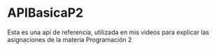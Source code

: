 # APIBasicaP2
Esta es una api de referencia, utilizada en mis videos para explicar las asignaciones de la materia Programación 2
